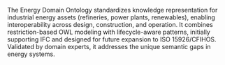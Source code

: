 The Energy Domain Ontology standardizes knowledge representation for industrial energy assets (refineries, power plants, renewables), enabling interoperability across design, construction, and operation. It combines restriction-based OWL modeling with lifecycle-aware patterns, initially supporting IFC and designed for future expansion to ISO 15926/CFIHOS. Validated by domain experts, it addresses the unique semantic gaps in energy systems.